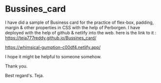 # Bussines_card
I have did a sample of Business card for the practice of flex-box, padding, margin & other properties in CSS with the help of Perborgen.
I have deployed with the help of github & netlify into the web. 
here is the link to it : https://teja777reddy.github.io/Bussines_card/

https://whimsical-gumption-c00df4.netlify.app/

I hope it might be helpful to someone somehow. 

Thank you.

Best regard's.
Teja.
